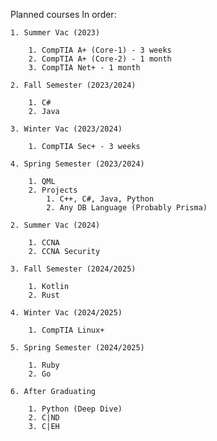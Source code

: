 Planned courses In order:

	1. Summer Vac (2023)

		1. CompTIA A+ (Core-1) - 3 weeks
		2. CompTIA A+ (Core-2) - 1 month
		3. CompTIA Net+ - 1 month

	2. Fall Semester (2023/2024)

		1. C#
		2. Java

	3. Winter Vac (2023/2024)

		1. CompTIA Sec+ - 3 weeks

	4. Spring Semester (2023/2024)

		1. QML
		2. Projects
			1. C++, C#, Java, Python
			2. Any DB Language (Probably Prisma)

	2. Summer Vac (2024)

		1. CCNA
		2. CCNA Security

	3. Fall Semester (2024/2025)

		1. Kotlin
		2. Rust

	4. Winter Vac (2024/2025)

		1. CompTIA Linux+

	5. Spring Semester (2024/2025)

		1. Ruby
		2. Go

	6. After Graduating

		1. Python (Deep Dive)
		2. C|ND
		3. C|EH